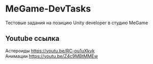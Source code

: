 # MeGame-DevTasks
Тестовые задания на позицию Unity developer в студию MeGame

## Youtube ссылка
Астероиды https://youtu.be/RC-ou1uXkyk  
Анимации  https://youtu.be/Z4c9MBtMMEw
